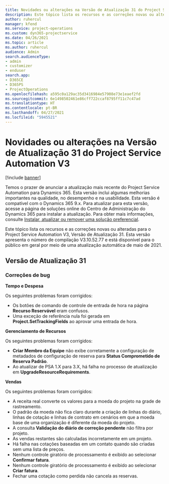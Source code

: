 ```yaml
---
title: Novidades ou alterações na Versão de Atualização 31 do Project Service Automation V3
description: Este tópico lista os recursos e as correções novas ou alteradas disponíveis na Versão de Atualização 31 do Project Service Automation V3.
author: ruhercul
manager: kfend
ms.service: project-operations
ms.custom: dyn365-projectservice
ms.date: 04/26/2021
ms.topic: article
ms.author: ruhercul
audience: Admin
search.audienceType:
- admin
- customizer
- enduser
search.app:
- D365CE
- D365PS
- ProjectOperations
ms.openlocfilehash: a595c0a129ac35d3416984e57908e73e1eaef2fd
ms.sourcegitcommit: 6e1498502461e86cff722ccaf8795ff11c7c47ad
ms.translationtype: HT
ms.contentlocale: pt-BR
ms.lasthandoff: 04/27/2021
ms.locfileid: "5945521"
---
```

# <a name="whats-new-or-changed-in-project-service-automation-update-release-31-v3"></a>Novidades ou alterações na Versão de Atualização 31 do Project Service Automation V3

[!include [banner](../includes/psa-now-project-operations.md)]

Temos o prazer de anunciar a atualização mais recente do Project Service Automation para Dynamics 365. Esta versão inclui algumas melhorias importantes na qualidade, no desempenho e na usabilidade. Esta versão é compatível com o Dynamics 365 9.x. Para atualizar para esta versão, acesse a página de soluções online do Centro de Administração do Dynamics 365 para instalar a atualização. Para obter mais informações, consulte [Instalar, atualizar ou remover uma solução preferencial](/power-platform/admin/install-remove-preferred-solution).

Este tópico lista os recursos e as correções novas ou alteradas para o Project Service Automation V3, Versão de Atualização 31. Esta versão apresenta o número de compilação V3.10.52.77 e está disponível para o público em geral por meio de uma atualização automática de maio de 2021.

## <a name="update-release-31"></a>Versão de Atualização 31

### <a name="bug-fixes"></a>Correções de bug

**Tempo e Despesa**

Os seguintes problemas foram corrigidos:

- Os botões de comando de controle de entrada de hora na página **Recurso Reservável** eram confusos.
- Uma exceção de referência nula foi gerada em **Project.SetTrackingFields** ao aprovar uma entrada de hora.

**Gerenciamento de Recursos**

Os seguintes problemas foram corrigidos:

- **Criar Membro da Equipe** não exibe corretamente a configuração de metadados de configuração de reserva para **Status Comprometido de Reserva Padrão**.
- Ao atualizar de PSA 1.X para 3.X, há falha no processo de atualização em **UpgradeResourceRequirements**.


**Vendas**

Os seguintes problemas foram corrigidos:

- A receita real converte os valores para a moeda do projeto na grade de rastreamento.
- O padrão da moeda não fica claro durante a criação de linhas do diário, linhas de cotação e linhas de contrato em cenários em que a moeda base de uma organização é diferente da moeda do projeto.
- A consulta **Validação do diário de correção pendente** não filtra por projeto.
- As vendas restantes são calculadas incorretamente em um projeto.
- Há falha nas cotações baseadas em um contato quando são criadas sem uma lista de preços.
- Nenhum controle giratório de processamento é exibido ao selecionar **Confirmar fatura**.
- Nenhum controle giratório de processamento é exibido ao selecionar **Criar fatura**.
- Fechar uma cotação como perdida não cancela as reservas.







